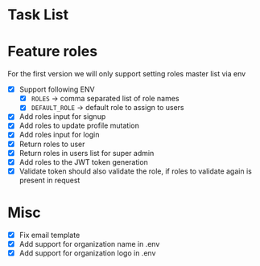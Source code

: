 # Task List

# Feature roles

For the first version we will only support setting roles master list via env

- [x] Support following ENV
  - [x] `ROLES` -> comma separated list of role names
  - [x] `DEFAULT_ROLE` -> default role to assign to users
- [x] Add roles input for signup
- [x] Add roles to update profile mutation
- [x] Add roles input for login
- [x] Return roles to user
- [x] Return roles in users list for super admin
- [x] Add roles to the JWT token generation
- [x] Validate token should also validate the role, if roles to validate again is present in request

# Misc

- [x] Fix email template
- [x] Add support for organization name in .env
- [x] Add support for organization logo in .env
